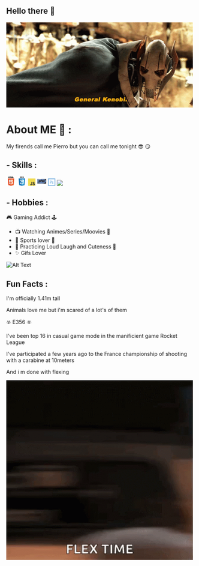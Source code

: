 ## Hello there 👋

![](star-wars-general-grievous.gif)

# About ME 💬 :

My firends call me Pierro but you can call me tonight :sunglasses: :smirk:

## - Skills : 

 <img src="https://raw.githubusercontent.com/devicons/devicon/master/icons/html5/html5-original-wordmark.svg" height="25" >
 <img src="https://raw.githubusercontent.com/devicons/devicon/master/icons/css3/css3-original-wordmark.svg" height="25" > <img src="https://raw.githubusercontent.com/devicons/devicon/master/icons/javascript/javascript-original.svg" height="20" > <img src="https://raw.githubusercontent.com/devicons/devicon/master/icons/php/php-original.svg" height="25" > <img src="https://raw.githubusercontent.com/devicons/devicon/master/icons/photoshop/photoshop-line.svg" height="20" >  <img src="https://camo.githubusercontent.com/c205ecbe12500177d102169d97bc1c17c545155fdf5ec78c08d54ac53e5b38c1/68747470733a2f2f63646e2e776f726c64766563746f726c6f676f2e636f6d2f6c6f676f732f61646f62652d78642e737667" height="20" >



## - Hobbies : 
 :video_game: Gaming Addict   :joystick:
- :tv:  Watching Animes/Series/Moovies  :popcorn:
- :badminton:  Sports lover  :bowling: 
- :zany_face:  Practicing Loud Laugh and Cuteness  :hugs:
- ✨ Gifs Lover

![Alt Text](https://media.giphy.com/media/vFKqnCdLPNOKc/giphy.gif)

## Fun Facts :

I'm officially 1.41m tall

Animals love me but i'm scared of a lot's of them 

:biohazard: E356  :biohazard:

I've been top 16 in casual game mode in the manificient game Rocket League

I've participated a few years ago to the France championship of shooting with a carabine at 10meters

And i m done with flexing

![Alt Text](flex-bdm.gif)

<!--
**Pierrooooo/Pierrooooo** is a ✨ _special_ ✨ repository because its `README.md` (this file) appears on your GitHub profile.

Here are some ideas to get you started:

- 🔭 I’m currently working on ...
- 🌱 I’m currently learning ...
- 👯 I’m looking to collaborate on ...
- 🤔 I’m looking for help with ...
- 💬 Ask me about ...
- 📫 How to reach me: ...
- 😄 Pronouns: ...
- ⚡ Fun fact: ...
-->
